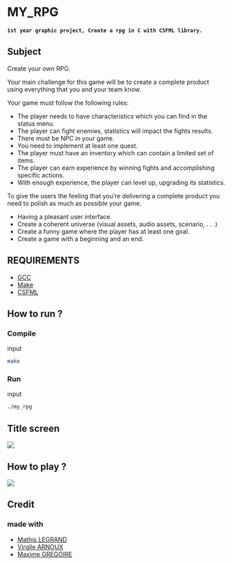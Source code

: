 # MY_RPG
**`1st year graphic project, Create a rpg in C with CSFML library.`**

## Subject

Create your own RPG.

Your main challenge for this game will be to create a complete product using everything that you and your
team know.

Your game must follow the following rules:
- The player needs to have characteristics which you can find in the status menu.
- The player can fight enemies, statistics will impact the fights results.
- There must be NPC in your game.
- You need to implement at least one quest.
- The player must have an inventory which can contain a limited set of items.
- The player can earn experience by winning fights and accomplishing specific actions.
- With enough experience, the player can level up, upgrading its statistics.

To give the users the feeling that you’re delivering a complete product you need to polish as much as possible
your game.

- Having a pleasant user interface.
- Create a coherent universe (visual assets, audio assets, scenario, . . .)
- Create a funny game where the player has at least one goal.
- Create a game with a beginning and an end.

## REQUIREMENTS

* [GCC](https://gcc.gnu.org/)
* [Make](https://www.gnu.org/software/make/)
* [CSFML](https://www.sfml-dev.org/download/csfml/)

## How to run ?

### Compile
input
```bash
make
```
### Run
input
```bash
./my_rpg
```

## Title screen
![](screenshot/game.png)

## How to play ?
![](screenshot/how_to_play.png)

## Credit
### made with
 - [Mathis LEGRAND](https://github.com/MathisLegrandGit)
 - [Virgile ARNOUX](https://github.com/Virgile0110)
 - [Maxime GREGOIRE](https://github.com/maxperso)
